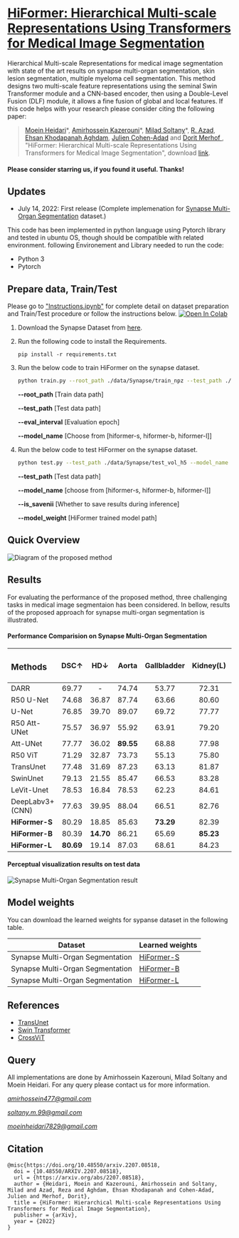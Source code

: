 # [HiFormer: Hierarchical Multi-scale Representations Using Transformers for Medical Image Segmentation]()

Hierarchical Multi-scale Representations for medical image segmentation with state of the art results on synapse multi-organ segmentation, skin lesion segmentation, multiple myeloma cell segmentation. This method designs two multi-scale feature representations using the seminal Swin Transformer module and a CNN-based encoder, then using a Double-Level Fusion (DLF) module, it allows a fine fusion of global and local features.
If this code helps with your research please consider citing the following paper:
</br>
> [Moein Heidari](https://scholar.google.com/citations?user=mir8D5UAAAAJ&hl=en&oi=sra)\*,
[Amirhossein Kazerouni](https://scholar.google.com/citations?user=aKDCc3MAAAAJ&hl=en)\*, [Milad Soltany](https://scholar.google.com/citations?view_op=list_works&hl=en&hl=en&user=Gm23tVgAAAAJ)\*, [R. Azad](https://scholar.google.com/citations?hl=en&user=Qb5ildMAAAAJ&view_op=list_works&sortby=pubdate), [Ehsan Khodapanah Aghdam](https://scholar.google.com/citations?user=a4DcyOYAAAAJ&hl=en), [Julien Cohen-Adad](https://scholar.google.ca/citations?user=6cAZ028AAAAJ&hl=en) and [Dorit Merhof
](https://scholar.google.com/citations?user=JH5HObAAAAAJ&sortby=pubdate), "HiFormer: Hierarchical Multi-scale Representations Using Transformers for Medical Image Segmentation", download [link](https://arxiv.org/pdf/2207.08518).


#### Please consider starring us, if you found it useful. Thanks!

## Updates
- July 14, 2022: First release (Complete implemenation for [Synapse Multi-Organ Segmentation](https://www.synapse.org/#!Synapse:syn3193805/wiki/) dataset.)

This code has been implemented in python language using Pytorch library and tested in ubuntu OS, though should be compatible with related environment. following Environement and Library needed to run the code:

- Python 3
- Pytorch

## Prepare data, Train/Test
Please go to ["Instructions.ipynb"](https://github.com/amirhossein-kz/HiFormer/blob/main/Instructions.ipynb) for complete detail on dataset preparation and Train/Test procedure or follow the instructions below. [![Open In Colab](https://colab.research.google.com/assets/colab-badge.svg)](https://colab.research.google.com/github/amirhossein-kz//HiFormer/blob/main/Instructions.ipynb)


1) Download the Synapse Dataset from [here](https://drive.google.com/uc?export=download&id=18I9JHH_i0uuEDg-N6d7bfMdf7Ut6bhBi).

2) Run the following code to install the Requirements.

    `pip install -r requirements.txt`

3) Run the below code to train HiFormer on the synapse dataset.

    ```bash
    python train.py --root_path ./data/Synapse/train_npz --test_path ./data/Synapse/test_vol_h5  --model_name hiformer-b --batch_size 10 --eval_interval 20 --max_epochs 400 
   ```
    **--root_path**     [Train data path]

    **--test_path**     [Test data path]

    **--eval_interval** [Evaluation epoch]

    **--model_name**    [Choose from [hiformer-s, hiformer-b, hiformer-l]]
    
4) Run the below code to test HiFormer on the synapse dataset.
    ```bash
    python test.py --test_path ./data/Synapse/test_vol_h5 --model_name hiformer-b --is_savenii --model_weight './hiformer-b_best.pth'
    ```
    **--test_path**     [Test data path]
    
    **--model_name**    [choose from [hiformer-s, hiformer-b, hiformer-l]]
    
    **--is_savenii**    [Whether to save results during inference]
    
    **--model_weight**  [HiFormer trained model path]


## Quick Overview
![Diagram of the proposed method](https://github.com/amirhossein-kz/HiFormer/blob/main/Figures/Model%20Overview.png)

## Results
For evaluating the performance of the proposed method, three challenging tasks in medical image segmentaion has been considered. In bellow, results of the proposed approach for synapse multi-organ segmentation is illustrated.
</br>

#### Performance Comparision on Synapse Multi-Organ Segmentation

| <h3 align="left">**Methods** </h3> | <p>DSC&#8593;</p> | <p>HD&#8595;</p>  |  <p>Aorta</p> | <p>Gallbladder</p> | <p>Kidney(L)</p> | <p>Kidney(R)</p> | <p>Liver</p> | <p>Pancreas</p> | <p>Spleen</p> | <p>Stomach</p> |
| --- |:---:|:---:|:---:|:---:|:---:|:---:|:---:|:---:|:---:|:---:|
| DARR |  69.77 |  -  |  74.74 |  53.77 |  72.31 | 73.24  |  94.08  |  54.18 | 89.90 |  45.96 |
| R50 U-Net |  74.68  |  36.87  |  87.74 |  63.66 |  80.60 |  78.19 |  93.74 | 56.90 |  85.87 | 74.16 |
| U-Net |  76.85 |  39.70 |  89.07 |  69.72 |  77.77 |  68.60 |  93.43 |  53.98 |  86.67 | 75.58 |
| R50 Att-UNet |  75.57 |  36.97 |  55.92 | 63.91 | 79.20 | 72.71 | 93.56 | 49.37 | 87.19 | 74.95 |
| Att-UNet |  77.77 |  36.02 | **89.55**  | 68.88 | 77.98 | 71.11 | 93.57 | 58.04 | 87.30 | 75.75 |
| R50 ViT |  71.29 |  32.87 |  73.73 |  55.13 |  75.80 |  72.20 |  91.51 |  45.99 |  81.99 | 73.95 |
| TransUnet |  77.48 |  31.69 |  87.23 |  63.13 |  81.87 |  77.02 |  94.08 |  55.86 |  85.08 |  75.62 |
| SwinUnet |  79.13 |  21.55 |  85.47 |  66.53 |  83.28 |  79.61 | 94.29 | 56.58 | 90.66| 76.60 |
| LeVit-Unet |  78.53 |  16.84 |  78.53 |  62.23 |  84.61 |  **80.25** | 93.11 | 59.07 | 88.86 | 72.76 |
| DeepLabv3+ (CNN) | 77.63 | 39.95 | 88.04 | 66.51 | 82.76 | 74.21 | 91.23 | 58.32 | 87.43 | 73.53 |
| **HiFormer-S** | 80.29 | 18.85 | 85.63 | **73.29** | 82.39 | 64.84 | 94.22  |**60.84** | **91.03** |  78.07|
| **HiFormer-B** | 80.39 | **14.70** | 86.21 | 65.69 | **85.23** | 79.77 | **94.61**  | 59.52 | 90.99 |  81.08|
| **HiFormer-L** | **80.69** | 19.14 | 87.03 | 68.61 | 84.23 | 78.37 | 94.07  | 60.77 | 90.44 |  **82.03**|


#### Perceptual visualization results on test data

![Synapse Multi-Organ Segmentation result](https://github.com/amirhossein-kz/HiFormer/blob/main/Figures/synapse.png)

## Model weights
You can download the learned weights for sypanse dataset in the following table. 

Dataset |Learned weights
------------ | -------------
Synapse Multi-Organ Segmentation |[HiFormer-S](https://drive.google.com/uc?export=download&id=1yyRyStyOkfQEKRiz64D6VaPiNPmzDkFJ)
Synapse Multi-Organ Segmentation |[HiFormer-B](https://drive.google.com/uc?export=download&id=1-EV0szMsK4flOIu4BOc20mZEW7Nos4cU)
Synapse Multi-Organ Segmentation | [HiFormer-L](https://drive.google.com/uc?export=download&id=12ADXxcy__9fB1nHo-6cSwLIWj8rJgN2o)

## References
* [TransUnet](https://github.com/Beckschen/TransUNet)
* [Swin Transformer](https://github.com/microsoft/Swin-Transformer)
* [CrossViT](https://github.com/IBM/CrossViT)

## Query
All implementations are done by Amirhossein Kazerouni, Milad Soltany and Moein Heidari. For any query please contact us for more information.

[*amirhossein477@gmail.com*](mailto:amirhossein477@gmail.com)

[*soltany.m.99@gmail.com*](mailto:soltany.m.99@gmail.com)

[*moeinheidari7829@gmail.com*](mailto:moeinheidari7829@gmail.com)


## Citation
```
@misc{https://doi.org/10.48550/arxiv.2207.08518,
  doi = {10.48550/ARXIV.2207.08518},
  url = {https://arxiv.org/abs/2207.08518},
  author = {Heidari, Moein and Kazerouni, Amirhossein and Soltany, Milad and Azad, Reza and Aghdam, Ehsan Khodapanah and Cohen-Adad, Julien and Merhof, Dorit},
  title = {HiFormer: Hierarchical Multi-scale Representations Using Transformers for Medical Image Segmentation},
  publisher = {arXiv},
  year = {2022}
}
```

